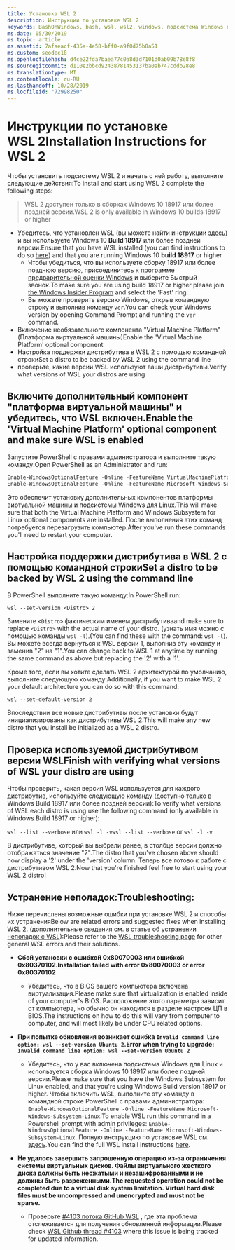 ```yaml
---
title: Установка WSL 2
description: Инструкции по установке WSL 2
keywords: BashOnWindows, bash, wsl, wsl2, windows, подсистема Windows для Linux, windowssubsystem, ubuntu, debian, suse, windows 10, установка
ms.date: 05/30/2019
ms.topic: article
ms.assetid: 7afaeacf-435a-4e58-bff0-a9f0d75b8a51
ms.custom: seodec18
ms.openlocfilehash: d4ce22fda7baea77c0a8d3d7101d0ab09b78e8f8
ms.sourcegitcommit: d110e2bbcd92438781453137ba0ab747cddb28e8
ms.translationtype: MT
ms.contentlocale: ru-RU
ms.lasthandoff: 10/28/2019
ms.locfileid: "72998250"
---
```

# <a name="installation-instructions-for-wsl-2"></a><span data-ttu-id="24a69-104">Инструкции по установке WSL 2</span><span class="sxs-lookup"><span data-stu-id="24a69-104">Installation Instructions for WSL 2</span></span>

<span data-ttu-id="24a69-105">Чтобы установить подсистему WSL 2 и начать с ней работу, выполните следующие действия:</span><span class="sxs-lookup"><span data-stu-id="24a69-105">To install and start using WSL 2 complete the following steps:</span></span>

> <span data-ttu-id="24a69-106">WSL 2 доступен только в сборках Windows 10 18917 или более поздней версии.</span><span class="sxs-lookup"><span data-stu-id="24a69-106">WSL 2 is only available in Windows 10 builds 18917 or higher</span></span>

- <span data-ttu-id="24a69-107">Убедитесь, что установлен WSL (вы можете найти инструкции [здесь](./install-win10.md)) и вы используете Windows 10 **Build 18917** или более поздней версии.</span><span class="sxs-lookup"><span data-stu-id="24a69-107">Ensure that you have WSL installed (you can find instructions to do so [here](./install-win10.md)) and that you are running Windows 10 **build 18917** or higher</span></span>
   - <span data-ttu-id="24a69-108">Чтобы убедиться, что вы используете сборку 18917 или более позднюю версию, присоединитесь к [программе предварительной оценки Windows](https://insider.windows.com/en-us/) и выберите Быстрый звонок.</span><span class="sxs-lookup"><span data-stu-id="24a69-108">To make sure you are using build 18917 or higher please join [the Windows Insider Program](https://insider.windows.com/en-us/) and select the 'Fast' ring.</span></span> 
   - <span data-ttu-id="24a69-109">Вы можете проверить версию Windows, открыв командную строку и выполнив команду `ver`.</span><span class="sxs-lookup"><span data-stu-id="24a69-109">You can check your Windows version by opening Command Prompt and running the `ver` command.</span></span>
- <span data-ttu-id="24a69-110">Включение необязательного компонента "Virtual Machine Platform" (Платформа виртуальной машины)</span><span class="sxs-lookup"><span data-stu-id="24a69-110">Enable the 'Virtual Machine Platform' optional component</span></span>
- <span data-ttu-id="24a69-111">Настройка поддержки дистрибутива в WSL 2 с помощью командной строки</span><span class="sxs-lookup"><span data-stu-id="24a69-111">Set a distro to be backed by WSL 2 using the command line</span></span>
- <span data-ttu-id="24a69-112">проверьте, какие версии WSL используют ваши дистрибутивы.</span><span class="sxs-lookup"><span data-stu-id="24a69-112">Verify what versions of WSL your distros are using</span></span>

## <a name="enable-the-virtual-machine-platform-optional-component-and-make-sure-wsl-is-enabled"></a><span data-ttu-id="24a69-113">Включите дополнительный компонент "платформа виртуальной машины" и убедитесь, что WSL включен.</span><span class="sxs-lookup"><span data-stu-id="24a69-113">Enable the 'Virtual Machine Platform' optional component and make sure WSL is enabled</span></span>

<span data-ttu-id="24a69-114">Запустите PowerShell с правами администратора и выполните такую команду:</span><span class="sxs-lookup"><span data-stu-id="24a69-114">Open PowerShell as an Administrator and run:</span></span>

```powershell
Enable-WindowsOptionalFeature -Online -FeatureName VirtualMachinePlatform
Enable-WindowsOptionalFeature -Online -FeatureName Microsoft-Windows-Subsystem-Linux
```

<span data-ttu-id="24a69-115">Это обеспечит установку дополнительных компонентов платформы виртуальной машины и подсистемы Windows для Linux.</span><span class="sxs-lookup"><span data-stu-id="24a69-115">This will make sure that both the Virtual Machine Platform and Windows Subsystem for Linux optional components are installed.</span></span> <span data-ttu-id="24a69-116">После выполнения этих команд потребуется перезагрузить компьютер.</span><span class="sxs-lookup"><span data-stu-id="24a69-116">After you've run these commands you'll need to restart your computer.</span></span> 

## <a name="set-a-distro-to-be-backed-by-wsl-2-using-the-command-line"></a><span data-ttu-id="24a69-117">Настройка поддержки дистрибутива в WSL 2 с помощью командной строки</span><span class="sxs-lookup"><span data-stu-id="24a69-117">Set a distro to be backed by WSL 2 using the command line</span></span>

<span data-ttu-id="24a69-118">В PowerShell выполните такую команду:</span><span class="sxs-lookup"><span data-stu-id="24a69-118">In PowerShell run:</span></span>

`wsl --set-version <Distro> 2`

<span data-ttu-id="24a69-119">Замените `<Distro>` фактическим именем дистрибутива</span><span class="sxs-lookup"><span data-stu-id="24a69-119">and make sure to replace `<Distro>` with the actual name of your distro.</span></span> <span data-ttu-id="24a69-120">(узнать имя можно с помощью команды `wsl -l`).</span><span class="sxs-lookup"><span data-stu-id="24a69-120">(You can find these with the command: `wsl -l`).</span></span> <span data-ttu-id="24a69-121">Вы можете всегда вернуться к WSL версии 1, выполнив эту команду и заменив "2" на "1".</span><span class="sxs-lookup"><span data-stu-id="24a69-121">You can change back to WSL 1 at anytime by running the same command as above but replacing the '2' with a '1'.</span></span>

<span data-ttu-id="24a69-122">Кроме того, если вы хотите сделать WSL 2 архитектурой по умолчанию, выполните следующую команду:</span><span class="sxs-lookup"><span data-stu-id="24a69-122">Additionally, if you want to make WSL 2 your default architecture you can do so with this command:</span></span>

`wsl --set-default-version 2`

<span data-ttu-id="24a69-123">Впоследствии все новые дистрибутивы после установки будут инициализированы как дистрибутивы WSL 2.</span><span class="sxs-lookup"><span data-stu-id="24a69-123">This will make any new distro that you install be initialized as a WSL 2 distro.</span></span>

## <a name="finish-with-verifying-what-versions-of-wsl-your-distro-are-using"></a><span data-ttu-id="24a69-124">Проверка используемой дистрибутивом версии WSL</span><span class="sxs-lookup"><span data-stu-id="24a69-124">Finish with verifying what versions of WSL your distro are using</span></span>

<span data-ttu-id="24a69-125">Чтобы проверить, какая версия WSL используется для каждого дистрибутив, используйте следующую команду (доступно только в Windows Build 18917 или более поздней версии):</span><span class="sxs-lookup"><span data-stu-id="24a69-125">To verify what versions of WSL each distro is using use the following command (only available in Windows Build 18917 or higher):</span></span>

<span data-ttu-id="24a69-126">`wsl --list --verbose` или `wsl -l -v`</span><span class="sxs-lookup"><span data-stu-id="24a69-126">`wsl --list --verbose` or `wsl -l -v`</span></span>

<span data-ttu-id="24a69-127">В дистрибутиве, который вы выбрали ранее, в столбце версии должно отображаться значение "2".</span><span class="sxs-lookup"><span data-stu-id="24a69-127">The distro that you've chosen above should now display a '2' under the 'version' column.</span></span> <span data-ttu-id="24a69-128">Теперь все готово к работе с дистрибутивом WSL 2.</span><span class="sxs-lookup"><span data-stu-id="24a69-128">Now that you're finished feel free to start using your WSL 2 distro!</span></span> 

## <a name="troubleshooting"></a><span data-ttu-id="24a69-129">Устранение неполадок:</span><span class="sxs-lookup"><span data-stu-id="24a69-129">Troubleshooting:</span></span> 

<span data-ttu-id="24a69-130">Ниже перечислены возможные ошибки при установке WSL 2 и способы их устранения</span><span class="sxs-lookup"><span data-stu-id="24a69-130">Below are related errors and suggested fixes when installing WSL 2.</span></span> <span data-ttu-id="24a69-131">(дополнительные сведения см. в статье об [устранении неполадок с WSL](troubleshooting.md)):</span><span class="sxs-lookup"><span data-stu-id="24a69-131">Please refer to the [WSL troubleshooting page](troubleshooting.md) for other general WSL errors and their solutions.</span></span>

* <span data-ttu-id="24a69-132">**Сбой установки с ошибкой 0x80070003 или ошибкой 0x80370102.**</span><span class="sxs-lookup"><span data-stu-id="24a69-132">**Installation failed with error 0x80070003 or error 0x80370102**</span></span>
    * <span data-ttu-id="24a69-133">Убедитесь, что в BIOS вашего компьютера включена виртуализация.</span><span class="sxs-lookup"><span data-stu-id="24a69-133">Please make sure that virtualization is enabled inside of your computer's BIOS.</span></span> <span data-ttu-id="24a69-134">Расположение этого параметра зависит от компьютера, но обычно он находится в разделе настроек ЦП в BIOS.</span><span class="sxs-lookup"><span data-stu-id="24a69-134">The instructions on how to do this will vary from computer to computer, and will most likely be under CPU related options.</span></span>
   
* <span data-ttu-id="24a69-135">**При попытке обновления возникает ошибка `Invalid command line option: wsl --set-version Ubuntu 2`.**</span><span class="sxs-lookup"><span data-stu-id="24a69-135">**Error when trying to upgrade: `Invalid command line option: wsl --set-version Ubuntu 2`**</span></span>
    * <span data-ttu-id="24a69-136">Убедитесь, что у вас включена подсистема Windows для Linux и используется сборка Windows 10 18917 или более поздней версии.</span><span class="sxs-lookup"><span data-stu-id="24a69-136">Please make sure that you have the Windows Subsystem for Linux enabled, and that you're using Windows Build version 18917 or higher.</span></span> <span data-ttu-id="24a69-137">Чтобы включить WSL, выполните эту команду в командной строке PowerShell с правами администратора: `Enable-WindowsOptionalFeature -Online -FeatureName Microsoft-Windows-Subsystem-Linux`.</span><span class="sxs-lookup"><span data-stu-id="24a69-137">To enable WSL run this command in a Powershell prompt with admin privileges: `Enable-WindowsOptionalFeature -Online -FeatureName Microsoft-Windows-Subsystem-Linux`.</span></span> <span data-ttu-id="24a69-138">Полную инструкцию по установке WSL см. [здесь](./install-win10.md).</span><span class="sxs-lookup"><span data-stu-id="24a69-138">You can find the full WSL install instructions [here](./install-win10.md).</span></span>

* <span data-ttu-id="24a69-139">**Не удалось завершить запрошенную операцию из-за ограничения системы виртуальных дисков. Файлы виртуального жесткого диска должны быть несжатыми и незашифрованными и не должны быть разреженными.**</span><span class="sxs-lookup"><span data-stu-id="24a69-139">**The requested operation could not be completed due to a virtual disk system limitation. Virtual hard disk files must be uncompressed and unencrypted and must not be sparse.**</span></span>
    * <span data-ttu-id="24a69-140">Проверьте [#4103 потока GitHub WSL](https://github.com/microsoft/WSL/issues/4103) , где эта проблема отслеживается для получения обновленной информации.</span><span class="sxs-lookup"><span data-stu-id="24a69-140">Please check [WSL Github thread #4103](https://github.com/microsoft/WSL/issues/4103) where this issue is being tracked for updated information.</span></span>
